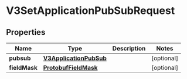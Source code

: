 
# V3SetApplicationPubSubRequest

## Properties
Name | Type | Description | Notes
------------ | ------------- | ------------- | -------------
**pubsub** | [**V3ApplicationPubSub**](V3ApplicationPubSub.md) |  |  [optional]
**fieldMask** | [**ProtobufFieldMask**](ProtobufFieldMask.md) |  |  [optional]



